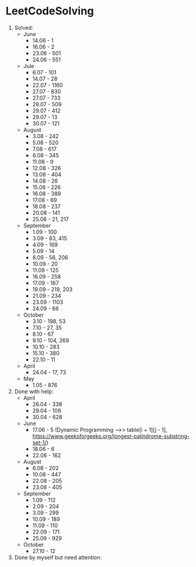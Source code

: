 # LeetCodeSolving
1. Solved:
    - June
        - 14.06 - 1
        - 16.06 - 2
        - 23.06 - 501
        - 24.06 - 551
    - Jule
        - 6.07 - 101
        - 14.07 - 28
        - 22.07 - 1160
        - 27.07 - 830
        - 27.07 - 733
        - 28.07 - 509
        - 29.07 - 412
        - 29.07 - 13
        - 30.07 - 121
    - August
        - 3.08 - 242
        - 5.08 - 520
        - 7.08 - 617
        - 8.08 - 345
        - 11.08 - 9
        - 12.08 - 326
        - 13.08 - 404
        - 14.08 - 26
        - 15.08 - 226
        - 16.08 - 389
        - 17.08 - 69
        - 18.08 - 237
        - 20.08 - 141
        - 25.08 - 21, 217
    - September
        - 1.09 - 100
        - 3.09 - 83, 415
        - 4.09 - 169
        - 5.09 - 14
        - 8.09 - 58, 206
        - 10.09 - 20
        - 11.09 - 125
        - 16.09 - 258
        - 17.09 - 167
        - 19.09 - 219, 203
        - 21.09 - 234
        - 23.09 - 1103
        - 24.09 - 66
    - October
        - 3.10 - 198, 53
        - 7.10 - 27, 35
        - 8.10 - 67
        - 9.10 - 104, 269
        - 10.10 - 283
        - 15.10 - 380
        - 22.10 - 11
    - April
        - 24.04 - 17, 73
    - May
        - 1.05 - 876
2. Done with help:
    - April
        - 26.04 - 338
        - 29.04 - 108
        - 30.04 - 628
    - June
        - 17.06 - 5 (Dynamic Programming -->> table[i + 1][j - 1], https://www.geeksforgeeks.org/longest-palindrome-substring-set-1/)
        - 18.06 - 6
        - 22.06 - 162
    - August
        - 6.08 - 202
        - 10.08 - 447
        - 22.08 - 205
        - 23.08 - 405
    - September
        - 1.09 - 112
        - 2.09 - 204
        - 3.09 - 299
        - 10.09 - 189
        - 11.09 - 110
        - 22.09 - 171
        - 25.09 - 929
    - October
        - 27.10 - 12
3. Done by myself but need attention: